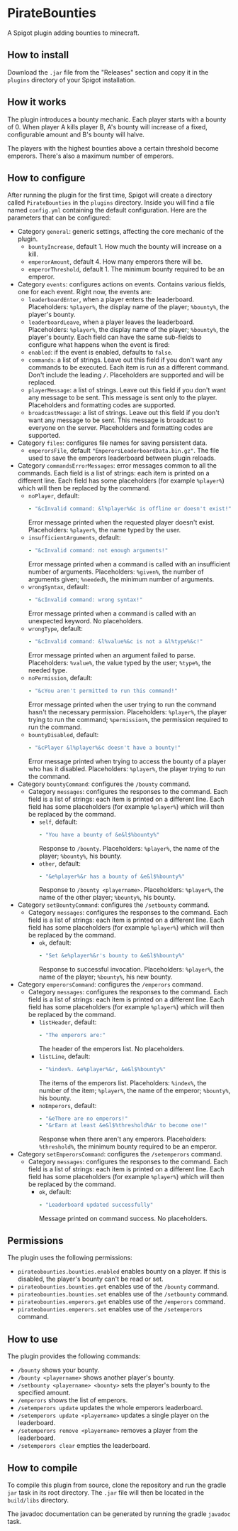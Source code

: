 # PirateBounties

A Spigot plugin adding bounties to minecraft.

## How to install

Download the `.jar` file from the "Releases" section and copy it in
the `plugins` directory of your Spigot installation.

## How it works

The plugin introduces a bounty mechanic.  Each player starts with a
bounty of 0.  When player A kills player B, A's bounty will increase
of a fixed, configurable amount and B's bounty will halve.

The players with the highest bounties above a certain threshold become
emperors.  There's also a maximum number of emperors.

## How to configure

After running the plugin for the first time, Spigot will create a
directory called `PirateBounties` in the `plugins` directory.  Inside
you will find a file named `config.yml` containing the default
configuration.  Here are the parameters that can be configured:

- Category `general`: generic settings, affecting the core mechanic of
  the plugin.
    - `bountyIncrease`, default 1.  How much the bounty will increase
      on a kill.
    - `emperorAmount`, default 4.  How many emperors there will be.
    - `emperorThreshold`, default 1.  The minimum bounty required to
      be an emperor.
- Category `events`: configures actions on events.  Contains various
  fields, one for each event.  Right now, the events are:
  - `leaderboardEnter`, when a player enters the leaderboard.
    Placeholders: `%player%`, the display name of the player;
    `%bounty%`, the player's bounty.
  - `leaderboardLeave`, when a player leaves the leaderboard.
    Placeholders: `%player%`, the display name of the player;
    `%bounty%`, the player's bounty.
  Each field can have the same sub-fields to configure what happens
  when the event is fired:
  - `enabled`: if the event is enabled, defaults to `false`.
  - `commands`: a list of strings.  Leave out this field if you don't
    want any commands to be executed.  Each item is run as a different
    command.  Don't include the leading `/`.  Placeholders are
    supported and will be replaced.
  - `playerMessage`: a list of strings.  Leave out this field if you
    don't want any message to be sent.  This message is sent only to
    the player.  Placeholders and formatting codes are supported.
  - `broadcastMessage`: a list of strings.  Leave out this field if
    you don't want any message to be sent.  This message is broadcast
    to everyone on the server.  Placeholders and formatting codes are
    supported.
- Category `files`: configures file names for saving persistent data.
    - `emperorsFile`, default `"EmperorsLeaderboardData.bin.gz"`.  The
      file used to save the emperors leaderboard between plugin
      reloads.
- Category `commandsErrorMessages`: error messages common to all the
  commands.  Each field is a list of strings: each item is printed on
  a different line.  Each field has some placeholders (for example
  `%player%`) which will then be replaced by the command.
    - `noPlayer`, default:
      ```yaml
      - "&cInvalid command: &l%player%&c is offline or doesn't exist!"
      ```
      Error message printed when the requested player doesn't exist.
      Placeholders: `%player%`, the name typed by the user.
    - `insufficientArguments`, default:
      ```yaml
      - "&cInvalid command: not enough arguments!"
      ```
      Error message printed when a command is called with an
      insufficient number of arguments.  Placeholders: `%given%`, the
      number of arguments given; `%needed%`, the minimum number of arguments.
    - `wrongSyntax`, default:
      ```yaml
      - "&cInvalid command: wrong syntax!"
      ```
      Error message printed when a command is called with an
      unexpected keyword.  No placeholders.
    - `wrongType`, default:
      ```yaml
      - "&cInvalid command: &l%value%&c is not a &l%type%&c!"
      ```
      Error message printed when an argument failed to parse.
      Placeholders: `%value%`, the value typed by the user; `%type%`,
      the needed type.
    - `noPermission`, default:
      ```yaml
      - "&cYou aren't permitted to run this command!"
      ```
      Error message printed when the user trying to run the command
      hasn't the necessary permission.  Placeholders: `%player%`, the
      player trying to run the command; `%permission%`, the permission
      required to run the command.
    - `bountyDisabled`, default:
      ```yaml
      - "&cPlayer &l%player%&c doesn't have a bounty!"
      ```
      Error message printed when trying to access the bounty of a
      player who has it disabled.  Placeholders: `%player%`, the player
      trying to run the command.
- Category `bountyCommand`: configures the `/bounty` command.
    - Category `messages`: configures the responses to the command.
      Each field is a list of strings: each item is printed on a
      different line.  Each field has some placeholders (for example
      `%player%`) which will then be replaced by the command.
        - `self`, default:
          ```yaml
          - "You have a bounty of &e&l$%bounty%"
          ```
          Response to `/bounty`.  Placeholders: `%player%`, the name
          of the player; `%bounty%`, his bounty.
        - `other`, default:
          ```yaml
          - "&e%player%&r has a bounty of &e&l$%bounty%"
          ```
          Response to `/bounty <playername>`.  Placeholders:
          `%player%`, the name of the other player; `%bounty%`, his
          bounty.
- Category `setBountyCommand`: configures the `/setbounty` command.
    - Category `messages`: configures the responses to the command.
      Each field is a list of strings: each item is printed on a
      different line.  Each field has some placeholders (for example
      `%player%`) which will then be replaced by the command.
        - `ok`, default:
          ```yaml
          - "Set &e%player%&r's bounty to &e&l$%bounty%"
          ```
          Response to successful invocation. Placeholders: `%player%`,
          the name of the player; `%bounty%`, his new bounty.
- Category `emperorsCommand`: configures the `/emperors` command.
    - Category `messages`: configures the responses to the command.
      Each field is a list of strings: each item is printed on a
      different line.  Each field has some placeholders (for example
      `%player%`) which will then be replaced by the command.
        - `listHeader`, default:
          ```yaml
          - "The emperors are:"
          ```
          The header of the emperors list.  No placeholders.
        - `listLine`, default:
          ```yaml
          - "%index%. &e%player%&r, &e&l$%bounty%"
          ```
          The items of the emperors list.  Placeholders: `%index%`,
          the number of the item; `%player%`, the name of the emperor;
          `%bounty%`, his bounty.
        - `noEmperors`, default:
          ```yaml
          - "&eThere are no emperors!"
          - "&rEarn at least &e&l$%threshold%&r to become one!"
          ```
          Response when there aren't any emperors.  Placeholders: `%threshold%`,
          the minimum bounty required to be an emperor.
- Category `setEmperorsCommand`: configures the `/setemperors`
  command.
    - Category `messages`: configures the responses to the command.
      Each field is a list of strings: each item is printed on a
      different line.  Each field has some placeholders (for example
      `%player%`) which will then be replaced by the command.
        - `ok`, default:
          ```yaml
          - "Leaderboard updated successfully"
          ```
          Message printed on command success.  No placeholders.

## Permissions

The plugin uses the following permissions:

- `pirateobounties.bounties.enabled` enables bounty on a player.  If
  this is disabled, the player's bounty can't be read or set.
- `pirateobounties.bounties.get` enables use of the `/bounty` command.
- `pirateobounties.bounties.set` enables use of the `/setbounty`
  command.
- `pirateobounties.emperors.get` enables use of the `/emperors` command.
- `pirateobounties.emperors.set` enables use of the `/setemperors` command.

## How to use

The plugin provides the following commands:

- `/bounty` shows your bounty.
- `/bounty <playername>` shows another player's bounty.
- `/setbounty <playername> <bounty>` sets the player's bounty to the
  specified amount.
- `/emperors` shows the list of emperors.
- `/setemperors update` updates the whole emperors leaderboard.
- `/setemperors update <playername>` updates a single player on the
  leaderboard.
- `/setemperors remove <playername>` removes a player from the
  leaderboard.
- `/setemperors clear` empties the leaderboard.

## How to compile

To compile this plugin from source, clone the repository and run the
gradle `jar` task in its root directory.  The `.jar` file will then be
located in the `build/libs` directory.

The javadoc documentation can be generated by running the gradle
`javadoc` task.

